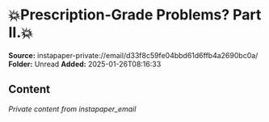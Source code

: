 # 💥Prescription-Grade Problems? Part II.💥

**Source:** instapaper-private://email/d33f8c59fe04bbd61d6ffb4a2690bc0a/
**Folder:** Unread
**Added:** 2025-01-26T08:16:33




## Content
*Private content from instapaper_email*
